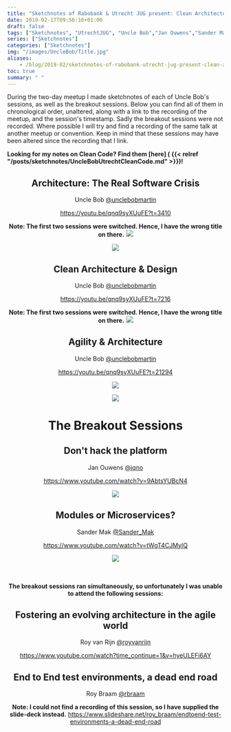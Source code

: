 ```yaml
---
title: "Sketchnotes of Rabobank & Utrecht JUG present: Clean Architecture with Uncle Bob"
date: 2019-02-17T09:56:16+01:00
draft: false
tags: ["Sketchnotes", "UtrechtJUG", "Uncle Bob","Jan Ouwens","Sander Mak", "Roy van Rijn", "Roy Braam", "Clean Architecture", "Clean Code"]
series: ["Sketchnotes"]
categories: ["Sketchnotes"]
img: "/images/UncleBob/Title.jpg"
aliases:
    - /blog/2019-02/sketchnotes-of-rabobank-utrecht-jug-present-clean-architecture-with-uncle-bob/
toc: true
summary: " "
---
```


During the two-day meetup I made sketchnotes of each of Uncle Bob's sessions, as well as the breakout sessions.
Below you can find all of them in chronological order, unaltered, along with a link to the recording of the meetup, and the session's timestamp.
Sadly the breakout sessions were not recorded. Where possible I will try and find a recording of the same talk at another meetup or convention.
Keep in mind that these sessions may have been altered since the recording that I link.

**Looking for my notes on Clean Code? Find them [here] ( {{< relref "/posts/sketchnotes/UncleBobUtrechtCleanCode.md" >}})!**


<center>

## Architecture: The Real Software Crisis

Uncle Bob  [@unclebobmartin](https://twitter.com/unclebobmartin)

https://youtu.be/qnq9syXUuFE?t=3410

**Note: The first two sessions were switched. Hence, I have the wrong title on there.**
<img src="/images/UncleBob/Architecture1.jpg"></img>

<img src="/images/UncleBob/Architecture2.jpg"></img>

## Clean Architecture & Design

Uncle Bob  [@unclebobmartin](https://twitter.com/unclebobmartin)

https://youtu.be/qnq9syXUuFE?t=7216

**Note: The first two sessions were switched. Hence, I have the wrong title on there.**
<img src="/images/UncleBob/Architecture3.jpg"></img>

## Agility & Architecture

Uncle Bob  [@unclebobmartin](https://twitter.com/unclebobmartin)

https://youtu.be/qnq9syXUuFE?t=21294

<img src="/images/UncleBob/Architecture4.jpg"></img>

<img src="/images/UncleBob/Architecture5.jpg"></img>

# The Breakout Sessions

## Don't hack the platform

Jan Ouwens  [@jqno](https://twitter.com/jqno)

https://www.youtube.com/watch?v=9AbtsYUBcN4

<img src="/images/UncleBob/DontHack.jpg"></img>

## Modules or Microservices?

Sander Mak  [@Sander_Mak](https://twitter.com/Sander_Mak)

https://www.youtube.com/watch?v=tWgT4CJMylQ

<img src="/images/UncleBob/CommonMistakes.jpg"></img>

<br><br>
**The breakout sessions ran simultaneously, so unfortunately I was unable to attend the following sessions:**


## Fostering an evolving architecture in the agile world

Roy van Rijn  [@royvanrijn](https://twitter.com/royvanrijn)

https://www.youtube.com/watch?time_continue=1&v=hyeULEFi6AY

## End to End test environments, a dead end road

Roy Braam  [@rbraam](https://twitter.com/rbraam)

**Note: I could not find a recording of this session, so I have supplied the slide-deck instead.**
https://www.slideshare.net/roy_braam/endtoend-test-environments-a-dead-end-road
</center>
